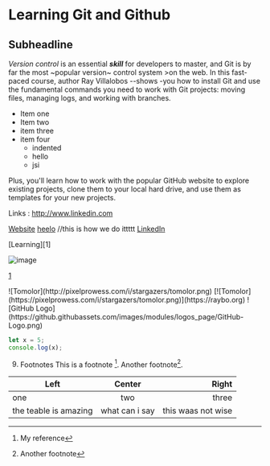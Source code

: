Learning Git and Github
====
Subheadline
----


*Version control* is an essential ***skill*** for developers to master, and Git is by far the most ~popular version~ control system >on the web. In this fast-paced course, author Ray Villalobos --shows -you how to install Git and use the fundamental commands you need to work with Git projects: moving files, managing logs, and working with branches.
- Item one
- Item two
- item three
- item four
    - indented
    - hello
    - jsi

Plus, you'll learn how to work with the popular GitHub website to explore existing projects, clone them to your local hard drive, and use them as templates for your new projects.

Links  : 
http://www.linkedin.com

[Website](http://www.linkedin.com "linkedin")
[heelo](http://linked.com)    //this is how we do ittttt
[LinkedIn]

[Learning][1]

[linkedin]:http://www.linkedin.com

![image](https://github.com/nladhar/Projects/assets/144140071/a321764b-a031-4dc5-a00b-84a13c2ee528)

[1](http://www.linkedin.com/learning)

<Images>
![Tomolor](http://pixelprowess.com/i/stargazers/tomolor.png)
[![Tomolor](https://pixelprowess.com/i/stargazers/tomolor.png)](https://raybo.org)
![GitHub Logo](https://github.githubassets.com/images/modules/logos_page/GitHub-Logo.png)

```js
let x = 5;
console.log(x);
```
9) Footnotes
This is a footnote [^1]. Another footnote[^2].
[^1]: My reference
[^2]: Another footnote

|Left|Center|Right|
|----|:----:|----:|
one|two|three
the teable is amazing|what can i say|this waas not wise
